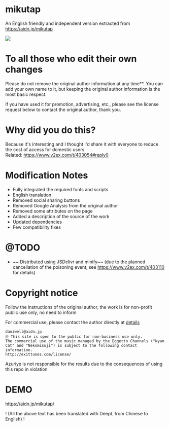 # mikutap
An English friendly and independent version extracted from https://aidn.jp/mikutap  
   
![](https://i.loli.net/2017/12/23/5a3e0812758da.gif)  

# To all those who edit their own changes

Please do not remove the original author information at any time**. You can add your own name to it, but keeping the original author information is the most basic respect.

If you have used it for promotion, advertising, etc., please see the license request below to contact the original author, thank you.

# Why did you do this?  
Because it's interesting and I thought I'd share it with everyone to reduce the cost of access for domestic users  
Related: https://www.v2ex.com/t/403054#reply0    

# Modification Notes  
- Fully integrated the required fonts and scripts
- English translation
- Removed social sharing buttons
- Removed Google Analysis from the original author
- Removed some attributes on the page
- Added a description of the source of the work
- Updated dependencies
- Few compatibility fixes

# @TODO
- ~~ Distributed using JSDelivr and minify~~ (due to the planned cancellation of the poisoning event, see https://www.v2ex.com/t/403110 for details)

# Copyright notice  
Follow the instructions of the original author, the work is for non-profit public use only, no need to inform  

For commercial use, please contact the author directly at [details](https://aidn.jp/about/)
```
daniwell@aidn.jp
※ This site is open to the public for non-business use only.
The commercial use of the music managed by the Eggetto Channels ("Nyan Cat" and "Nekomisuji") is subject to the following contact information.
http://exittunes.com/license/
```
Azuriye is not responsible for the results due to the consequences of using this repo in violation  

# DEMO  

https://aidn.jp/mikutap/

! (All the above text has been translated with DeepL from Chinese to English) !
